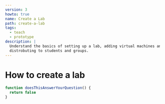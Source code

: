 ```yaml
---
version: 3
howto: true
name: Create a Lab
path: create-a-lab
tags:
  - teach
  - prototype
description: |
  Understand the basics of setting up a lab, adding virtual machines and
  distrobuting to students and groups.
---
```


# How to create a lab

```js
function doesThisAnswerYourQuestion() {
  return false
}
```
